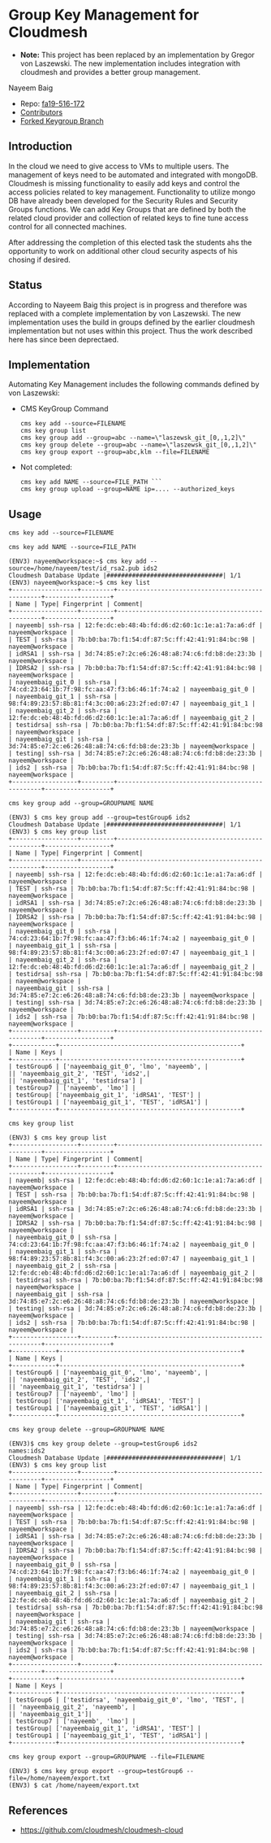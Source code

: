 # Group Key Management for Cloudmesh

* **Note:** This project has been replaced by an 
  implementation by Gregor von Laszewski. The new implementation 
  includes integration with cloudmesh and provides a better 
  group management.
  
<!--
:o2: needs to be completed

:o2: dont use two spaces at end of line 

:o2: manual page not included 

:o2: examples are unintuitve, shoudl you not start with an emmpty list ?

:o2: commands are written as `cms key add --source=FILENAME`
-->

Nayeem Baig

* Repo: [fa19-516-172](<https://github.com/cloudmesh-community/fa19-516-172/tree/master>)
* [Contributors](<https://github.com/cloudmesh-community/fa19-516-172/graphs/contributors>)
* [Forked Keygroup Branch](<https://github.com/cloudmesh/cloudmesh-cloud/tree/keygroup>)

## Introduction

In the cloud we need to give access to VMs to multiple users.  The
management of keys need to be automated and integrated with mongoDB.
Cloudmesh is missing functionality to easily add keys and control the
access policies related to key management. Functionality to utilize
mongo DB have already been developed for the Security Rules and
Security Groups functions.  We can add Key Groups that are defined by
both the related cloud provider and collection of related keys to fine
tune access control for all connected machines.

After addressing the completion of this elected task the students ahs
the opportunity to work on additional other cloud security aspects of
his chosing if desired.

## Status

According to Nayeem Baig this project is in progress and therefore was replaced 
with a complete implementation by von Laszewski. The new implementation uses 
the build in groups defined by the earlier cloudmesh implementation but not 
uses within this project. Thus the work described here has since been deprectaed.


## Implementation

Automating Key Management includes the following commands defined by von Laszewski:

* CMS KeyGroup Command

  ```
  cms key add --source=FILENAME
  cms key group list
  cms key group add --group=abc --name=\"laszewsk_git_[0,,1,2]\"
  cms key group delete --group=abc --name=\"laszewsk_git_[0,,1,2]\"
  cms key group export --group=abc,klm --file=FILENAME
  ```

* Not completed:

  ```
  cms key add NAME --source=FILE_PATH ```
  cms key group upload --group=NAME ip=.... --authorized_keys
  ```

## Usage

```
cms key add --source=FILENAME

cms key add NAME --source=FILE_PATH 

(ENV3) nayeem@workspace:~$ cms key add --source=/home/nayeem/test/id_rsa2.pub ids2
Cloudmesh Database Update |################################| 1/1
(ENV3) nayeem@workspace:~$ cms key list
+------------------+---------+-------------------------------------------------+------------------+
| Name | Type| Fingerprint | Comment|
+------------------+---------+-------------------------------------------------+------------------+
| nayeemb| ssh-rsa | 12:fe:dc:eb:48:4b:fd:d6:d2:60:1c:1e:a1:7a:a6:df | nayeem@workspace |
| TEST | ssh-rsa | 7b:b0:ba:7b:f1:54:df:87:5c:ff:42:41:91:84:bc:98 | nayeem@workspace |
| idRSA1 | ssh-rsa | 3d:74:85:e7:2c:e6:26:48:a8:74:c6:fd:b8:de:23:3b | nayeem@workspace |
| IDRSA2 | ssh-rsa | 7b:b0:ba:7b:f1:54:df:87:5c:ff:42:41:91:84:bc:98 | nayeem@workspace |
| nayeembaig_git_0 | ssh-rsa | 74:cd:23:64:1b:7f:98:fc:aa:47:f3:b6:46:1f:74:a2 | nayeembaig_git_0 |
| nayeembaig_git_1 | ssh-rsa | 98:f4:89:23:57:8b:81:f4:3c:00:a6:23:2f:ed:07:47 | nayeembaig_git_1 |
| nayeembaig_git_2 | ssh-rsa | 12:fe:dc:eb:48:4b:fd:d6:d2:60:1c:1e:a1:7a:a6:df | nayeembaig_git_2 |
| testidrsa| ssh-rsa | 7b:b0:ba:7b:f1:54:df:87:5c:ff:42:41:91:84:bc:98 | nayeem@workspace |
| nayeembaig_git | ssh-rsa | 3d:74:85:e7:2c:e6:26:48:a8:74:c6:fd:b8:de:23:3b | nayeem@workspace |
| testing| ssh-rsa | 3d:74:85:e7:2c:e6:26:48:a8:74:c6:fd:b8:de:23:3b | nayeem@workspace |
| ids2 | ssh-rsa | 7b:b0:ba:7b:f1:54:df:87:5c:ff:42:41:91:84:bc:98 | nayeem@workspace |
+------------------+---------+-------------------------------------------------+------------------+

```

```
cms key group add --group=GROUPNAME NAME
```

```
(ENV3) $ cms key group add --group=testGroup6 ids2
Cloudmesh Database Update |################################| 1/1
(ENV3) $ cms key group list
+------------------+---------+-------------------------------------------------+------------------+
| Name | Type| Fingerprint | Comment|
+------------------+---------+-------------------------------------------------+------------------+
| nayeemb| ssh-rsa | 12:fe:dc:eb:48:4b:fd:d6:d2:60:1c:1e:a1:7a:a6:df | nayeem@workspace |
| TEST | ssh-rsa | 7b:b0:ba:7b:f1:54:df:87:5c:ff:42:41:91:84:bc:98 | nayeem@workspace |
| idRSA1 | ssh-rsa | 3d:74:85:e7:2c:e6:26:48:a8:74:c6:fd:b8:de:23:3b | nayeem@workspace |
| IDRSA2 | ssh-rsa | 7b:b0:ba:7b:f1:54:df:87:5c:ff:42:41:91:84:bc:98 | nayeem@workspace |
| nayeembaig_git_0 | ssh-rsa | 74:cd:23:64:1b:7f:98:fc:aa:47:f3:b6:46:1f:74:a2 | nayeembaig_git_0 |
| nayeembaig_git_1 | ssh-rsa | 98:f4:89:23:57:8b:81:f4:3c:00:a6:23:2f:ed:07:47 | nayeembaig_git_1 |
| nayeembaig_git_2 | ssh-rsa | 12:fe:dc:eb:48:4b:fd:d6:d2:60:1c:1e:a1:7a:a6:df | nayeembaig_git_2 |
| testidrsa| ssh-rsa | 7b:b0:ba:7b:f1:54:df:87:5c:ff:42:41:91:84:bc:98 | nayeem@workspace |
| nayeembaig_git | ssh-rsa | 3d:74:85:e7:2c:e6:26:48:a8:74:c6:fd:b8:de:23:3b | nayeem@workspace |
| testing| ssh-rsa | 3d:74:85:e7:2c:e6:26:48:a8:74:c6:fd:b8:de:23:3b | nayeem@workspace |
| ids2 | ssh-rsa | 7b:b0:ba:7b:f1:54:df:87:5c:ff:42:41:91:84:bc:98 | nayeem@workspace |
+------------------+---------+-------------------------------------------------+------------------+
+------------+--------------------------------------------------+
| Name | Keys |
+------------+--------------------------------------------------+
| testGroup6 | ['nayeembaig_git_0', 'lmo', 'nayeemb', |
|| 'nayeembaig_git_2', 'TEST', 'ids2',|
|| 'nayeembaig_git_1', 'testidrsa'] |
| testGroup7 | ['nayeemb', 'lmo'] |
| testGroup| ['nayeembaig_git_1', 'idRSA1', 'TEST'] |
| testGroup1 | ['nayeembaig_git_1', 'TEST', 'idRSA1'] |
+------------+--------------------------------------------------+

```

```
cms key group list
```

```
(ENV3) $ cms key group list
+------------------+---------+-------------------------------------------------+------------------+
| Name | Type| Fingerprint | Comment|
+------------------+---------+-------------------------------------------------+------------------+
| nayeemb| ssh-rsa | 12:fe:dc:eb:48:4b:fd:d6:d2:60:1c:1e:a1:7a:a6:df | nayeem@workspace |
| TEST | ssh-rsa | 7b:b0:ba:7b:f1:54:df:87:5c:ff:42:41:91:84:bc:98 | nayeem@workspace |
| idRSA1 | ssh-rsa | 3d:74:85:e7:2c:e6:26:48:a8:74:c6:fd:b8:de:23:3b | nayeem@workspace |
| IDRSA2 | ssh-rsa | 7b:b0:ba:7b:f1:54:df:87:5c:ff:42:41:91:84:bc:98 | nayeem@workspace |
| nayeembaig_git_0 | ssh-rsa | 74:cd:23:64:1b:7f:98:fc:aa:47:f3:b6:46:1f:74:a2 | nayeembaig_git_0 |
| nayeembaig_git_1 | ssh-rsa | 98:f4:89:23:57:8b:81:f4:3c:00:a6:23:2f:ed:07:47 | nayeembaig_git_1 |
| nayeembaig_git_2 | ssh-rsa | 12:fe:dc:eb:48:4b:fd:d6:d2:60:1c:1e:a1:7a:a6:df | nayeembaig_git_2 |
| testidrsa| ssh-rsa | 7b:b0:ba:7b:f1:54:df:87:5c:ff:42:41:91:84:bc:98 | nayeem@workspace |
| nayeembaig_git | ssh-rsa | 3d:74:85:e7:2c:e6:26:48:a8:74:c6:fd:b8:de:23:3b | nayeem@workspace |
| testing| ssh-rsa | 3d:74:85:e7:2c:e6:26:48:a8:74:c6:fd:b8:de:23:3b | nayeem@workspace |
| ids2 | ssh-rsa | 7b:b0:ba:7b:f1:54:df:87:5c:ff:42:41:91:84:bc:98 | nayeem@workspace |
+------------------+---------+-------------------------------------------------+------------------+
+------------+--------------------------------------------------+
| Name | Keys |
+------------+--------------------------------------------------+
| testGroup6 | ['nayeembaig_git_0', 'lmo', 'nayeemb', |
|| 'nayeembaig_git_2', 'TEST', 'ids2',|
|| 'nayeembaig_git_1', 'testidrsa'] |
| testGroup7 | ['nayeemb', 'lmo'] |
| testGroup| ['nayeembaig_git_1', 'idRSA1', 'TEST'] |
| testGroup1 | ['nayeembaig_git_1', 'TEST', 'idRSA1'] |
+------------+--------------------------------------------------+

```

```
cms key group delete --group=GROUPNAME NAME
```

```
(ENV3)$ cms key group delete --group=testGroup6 ids2
names:ids2
Cloudmesh Database Update |################################| 1/1
(ENV3) $ cms key group list
+------------------+---------+-------------------------------------------------+------------------+
| Name | Type| Fingerprint | Comment|
+------------------+---------+-------------------------------------------------+------------------+
| nayeemb| ssh-rsa | 12:fe:dc:eb:48:4b:fd:d6:d2:60:1c:1e:a1:7a:a6:df | nayeem@workspace |
| TEST | ssh-rsa | 7b:b0:ba:7b:f1:54:df:87:5c:ff:42:41:91:84:bc:98 | nayeem@workspace |
| idRSA1 | ssh-rsa | 3d:74:85:e7:2c:e6:26:48:a8:74:c6:fd:b8:de:23:3b | nayeem@workspace |
| IDRSA2 | ssh-rsa | 7b:b0:ba:7b:f1:54:df:87:5c:ff:42:41:91:84:bc:98 | nayeem@workspace |
| nayeembaig_git_0 | ssh-rsa | 74:cd:23:64:1b:7f:98:fc:aa:47:f3:b6:46:1f:74:a2 | nayeembaig_git_0 |
| nayeembaig_git_1 | ssh-rsa | 98:f4:89:23:57:8b:81:f4:3c:00:a6:23:2f:ed:07:47 | nayeembaig_git_1 |
| nayeembaig_git_2 | ssh-rsa | 12:fe:dc:eb:48:4b:fd:d6:d2:60:1c:1e:a1:7a:a6:df | nayeembaig_git_2 |
| testidrsa| ssh-rsa | 7b:b0:ba:7b:f1:54:df:87:5c:ff:42:41:91:84:bc:98 | nayeem@workspace |
| nayeembaig_git | ssh-rsa | 3d:74:85:e7:2c:e6:26:48:a8:74:c6:fd:b8:de:23:3b | nayeem@workspace |
| testing| ssh-rsa | 3d:74:85:e7:2c:e6:26:48:a8:74:c6:fd:b8:de:23:3b | nayeem@workspace |
| ids2 | ssh-rsa | 7b:b0:ba:7b:f1:54:df:87:5c:ff:42:41:91:84:bc:98 | nayeem@workspace |
+------------------+---------+-------------------------------------------------+------------------+
+------------+--------------------------------------------------+
| Name | Keys |
+------------+--------------------------------------------------+
| testGroup6 | ['testidrsa', 'nayeembaig_git_0', 'lmo', 'TEST', |
|| 'nayeembaig_git_2', 'nayeemb', |
|| 'nayeembaig_git_1']|
| testGroup7 | ['nayeemb', 'lmo'] |
| testGroup| ['nayeembaig_git_1', 'idRSA1', 'TEST'] |
| testGroup1 | ['nayeembaig_git_1', 'TEST', 'idRSA1'] |
+------------+--------------------------------------------------+

```

```
cms key group export --group=GROUPNAME --file=FILENAME 
```

```
(ENV3) $ cms key group export --group=testGroup6 --file=/home/nayeem/export.txt
(ENV3) $ cat /home/nayeem/export.txt 

```

## References

* https://github.com/cloudmesh/cloudmesh-cloud




